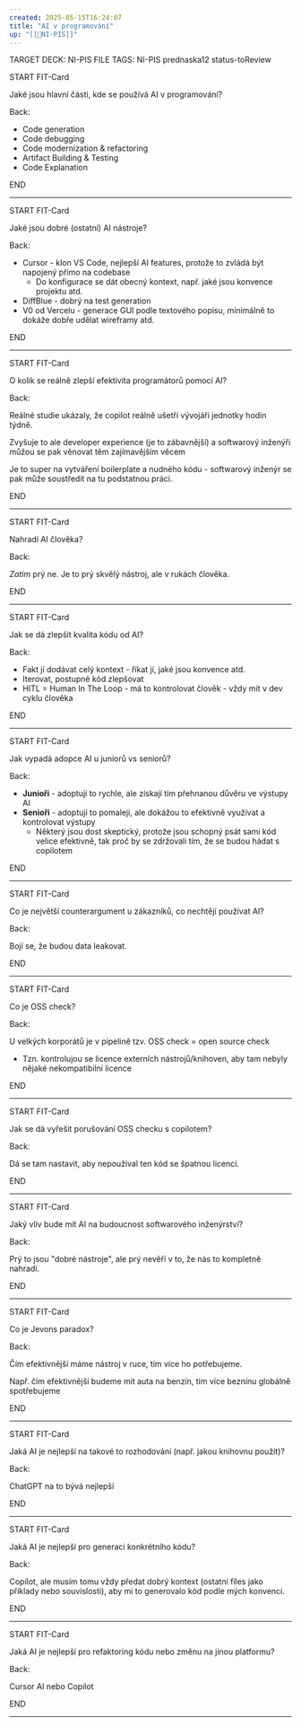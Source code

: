 ```yaml
---
created: 2025-05-15T16:24:07
title: "AI v programování"
up: "[[📖NI-PIS]]"
---
```


TARGET DECK: NI-PIS
FILE TAGS: NI-PIS prednaska12 status-toReview


START
FIT-Card

Jaké jsou hlavní části, kde se používá AI v programování?

Back:

- Code generation
- Code debugging
- Code modernization & refactoring
- Artifact Building & Testing
- Code Explanation

<!--ID: 1747810220459-->
END

---


START
FIT-Card

Jaké jsou dobré (ostatní) AI nástroje?

Back:

- Cursor - klon VS Code, nejlepší AI features, protože to zvládá být napojený přímo na codebase
	- Do konfigurace se dát obecný kontext, např. jaké jsou konvence projektu atd.
- DiffBlue - dobrý na test generation
- V0 od Vercelu - generace GUI podle textového popisu, minimálně to dokáže dobře udělat wireframy atd.
<!--ID: 1747810220467-->
END

---


START
FIT-Card

O kolik se reálně zlepší efektivita programátorů pomocí AI? 

Back:

Reálné studie ukázaly, že copilot reálně ušetří vývojáři jednotky hodin týdně.

Zvyšuje to ale developer experience (je to zábavnější) a softwarový inženýři můžou se pak věnovat těm zajímavějším věcem

Je to super na vytváření boilerplate a nudného kódu - softwarový inženýr se pak může soustředit na tu podstatnou práci.
<!--ID: 1747810220473-->
END

---


START
FIT-Card

Nahradí AI člověka?

Back:

_Zatím_ prý ne. Je to prý skvělý nástroj, ale v rukách člověka.
<!--ID: 1747810220479-->
END

---


START
FIT-Card

Jak se dá zlepšit kvalita kódu od AI?

Back:

- Fakt jí dodávat celý kontext - říkat jí, jaké jsou konvence atd.
- Iterovat, postupně kód zlepšovat
- HITL = Human In The Loop - má to kontrolovat člověk - vždy mít v dev cyklu člověka
<!--ID: 1747810220484-->
END

---


START
FIT-Card

Jak vypadá adopce AI u juniorů vs seniorů?

Back:

- **Junioři** - adoptují to rychle, ale získají tím přehnanou důvěru ve výstupy AI
- **Senioři** - adoptují to pomaleji, ale dokážou to efektivně využívat a kontrolovat výstupy
	- Některý jsou dost skeptický, protože jsou schopný psát sami kód velice efektivně, tak proč by se zdržovali tím, že se budou hádat s copilotem
<!--ID: 1747810220489-->
END

---


START
FIT-Card

Co je největší counterargument u zákazníků, co nechtějí používat AI?

Back:

Bojí se, že budou data leakovat.
<!--ID: 1747810220494-->
END

---


START
FIT-Card

Co je OSS check?

Back:

U velkých korporátů je v pipelině tzv. OSS check = open source check
- Tzn. kontrolujou se licence externích nástrojů/knihoven, aby tam nebyly nějaké nekompatibilní licence
<!--ID: 1747810220499-->
END

---


START
FIT-Card

Jak se dá vyřešit porušování OSS checku s copilotem?

Back:

Dá se tam nastavit, aby nepoužíval ten kód se špatnou licencí.
<!--ID: 1747810220504-->
END

---


START
FIT-Card

Jaký vliv bude mít AI na budoucnost softwarového inženýrství?

Back:

Prý to jsou "dobré nástroje", ale prý nevěří v to, že nás to kompletně nahradí.
<!--ID: 1747810220509-->
END

---


START
FIT-Card

Co je Jevons paradox?

Back:

Čím efektivnější máme nástroj v ruce, tím více ho potřebujeme.

Např. čím efektivnější budeme mít auta na benzín, tím více beznínu globálně spotřebujeme
<!--ID: 1747810220514-->
END

---


START
FIT-Card

Jaká AI je nejlepší na takové to rozhodování (např. jakou knihovnu použít)?

Back:

ChatGPT na to bývá nejlepší
<!--ID: 1747810220519-->
END

---


START
FIT-Card

Jaká AI je nejlepší pro generaci konkrétního kódu?

Back:

Copilot, ale musím tomu vždy předat dobrý kontext (ostatní files jako příklady nebo souvislosti), aby mi to generovalo kód podle mých konvencí. 
<!--ID: 1747810220524-->
END

---


START
FIT-Card

Jaká AI je nejlepší pro refaktoring kódu nebo změnu na jinou platformu?

Back:

Cursor AI nebo Copilot
<!--ID: 1747810220529-->
END

---

